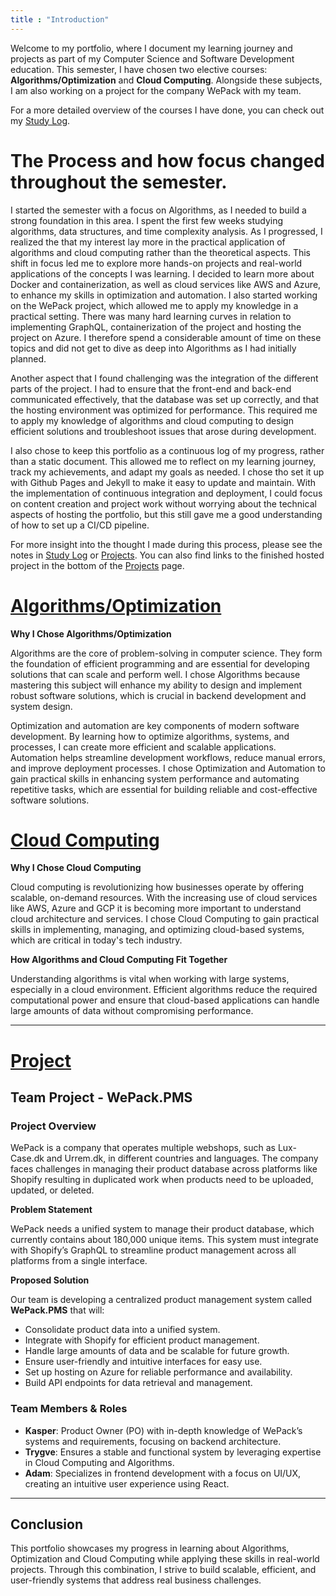 ```yaml
---
title : "Introduction"
---
```


Welcome to my portfolio, where I document my learning journey and projects as part of my Computer Science and Software Development education. This semester, I have chosen two elective courses: **Algorithms/Optimization** and **Cloud Computing**. Alongside these subjects, I am also working on a project for the company WePack with my team.

For a more detailed overview of the courses I have done, you can check out my [Study Log](StudyLog.md).

# The Process and how focus changed throughout the semester.

I started the semester with a focus on Algorithms, as I needed to build a strong foundation in this area. I spent the first few weeks studying algorithms, data structures, and time complexity analysis. As I progressed, I realized the that my interest lay more in the practical application of algorithms and cloud computing rather than the theoretical aspects. This shift in focus led me to explore more hands-on projects and real-world applications of the concepts I was learning. I decided to learn more about Docker and containerization, as well as cloud services like AWS and Azure, to enhance my skills in optimization and automation. I also started working on the WePack project, which allowed me to apply my knowledge in a practical setting. There was many hard learning curves in relation to implementing GraphQL, containerization of the project and hosting the project on Azure. I therefore spend a considerable amount of time on these topics and did not get to dive as deep into Algorithms as I had initially planned.

Another aspect that I found challenging was the integration of the different parts of the project. I had to ensure that the front-end and back-end communicated effectively, that the database was set up correctly, and that the hosting environment was optimized for performance. This required me to apply my knowledge of algorithms and cloud computing to design efficient solutions and troubleshoot issues that arose during development.

I also chose to keep this portfolio as a continuous log of my progress, rather than a static document. This allowed me to reflect on my learning journey, track my achievements, and adapt my goals as needed. I chose tho set it up with Github Pages and Jekyll to make it easy to update and maintain. With the implementation of continuous integration and deployment, I could focus on content creation and project work without worrying about the technical aspects of hosting the portfolio, but this still gave me a good understanding of how to set up a CI/CD pipeline.

For more insight into the thought I made during this process, please see the notes in [Study Log](StudyLog.md) or [Projects](Projects.md). You can also find links to the finished hosted project in the bottom of the [Projects](Projects.md) page.

# [Algorithms/Optimization](Algorithms.md)

**Why I Chose Algorithms/Optimization**

Algorithms are the core of problem-solving in computer science. They form the foundation of efficient programming and are essential for developing solutions that can scale and perform well. I chose Algorithms because mastering this subject will enhance my ability to design and implement robust software solutions, which is crucial in backend development and system design.

Optimization and automation are key components of modern software development. By learning how to optimize algorithms, systems, and processes, I can create more efficient and scalable applications. Automation helps streamline development workflows, reduce manual errors, and improve deployment processes. I chose Optimization and Automation to gain practical skills in enhancing system performance and automating repetitive tasks, which are essential for building reliable and cost-effective software solutions.

# [Cloud Computing](CloudComputing.md)

**Why I Chose Cloud Computing**

Cloud computing is revolutionizing how businesses operate by offering scalable, on-demand resources. With the increasing use of cloud services like AWS, Azure and GCP it is becoming more important to understand cloud architecture and services. I chose Cloud Computing to gain practical skills in implementing, managing, and optimizing cloud-based systems, which are critical in today's tech industry.

**How Algorithms and Cloud Computing Fit Together**

Understanding algorithms is vital when working with large systems, especially in a cloud environment. Efficient algorithms reduce the required computational power and ensure that cloud-based applications can handle large amounts of data without compromising performance.

---

# [Project](Projects.md)

## Team Project - WePack.PMS

### Project Overview

WePack is a company that operates multiple webshops, such as Lux-Case.dk and Urrem.dk, in different countries and languages. The company faces challenges in managing their product database across platforms like Shopify resulting in duplicated work when products need to be uploaded, updated, or deleted.

**Problem Statement**

WePack needs a unified system to manage their product database, which currently contains about 180,000 unique items. This system must integrate with Shopify’s GraphQL to streamline product management across all platforms from a single interface.

**Proposed Solution**

Our team is developing a centralized product management system called **WePack.PMS** that will:

- Consolidate product data into a unified system.
- Integrate with Shopify for efficient product management.
- Handle large amounts of data and be scalable for future growth.
- Ensure user-friendly and intuitive interfaces for easy use.
- Set up hosting on Azure for reliable performance and availability.
- Build API endpoints for data retrieval and management.

### Team Members & Roles

- **Kasper**: Product Owner (PO) with in-depth knowledge of WePack’s systems and requirements, focusing on backend architecture.
- **Trygve**: Ensures a stable and functional system by leveraging expertise in Cloud Computing and Algorithms.
- **Adam**: Specializes in frontend development with a focus on UI/UX, creating an intuitive user experience using React.

---

## Conclusion

This portfolio showcases my progress in learning about Algorithms, Optimization and Cloud Computing while applying these skills in real-world projects. Through this combination, I strive to build scalable, efficient, and user-friendly systems that address real business challenges.
